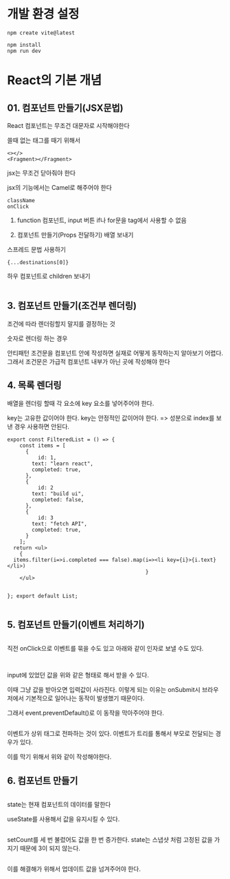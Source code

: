 <h1 id="개발-환경-설정">개발 환경 설정</h1>
<pre><code class="language-js">npm create vite@latest</code></pre>
<pre><code class="language-js">npm install
npm run dev</code></pre>
<h1 id="react의-기본-개념">React의 기본 개념</h1>
<h2 id="01-컴포넌트-만들기jsx문법">01. 컴포넌트 만들기(JSX문법)</h2>
<p>React 컴포넌트는 무조건 대문자로 시작해야한다</p>
<p>쓸때 없는 태그를 때기 위해서</p>
<pre><code class="language-js">&lt;&gt;&lt;/&gt;
&lt;Fragment&gt;&lt;/Fragment&gt;</code></pre>
<p>jsx는 무조건 닫아줘야 한다</p>
<p>jsx의 기능에서는 Camel로 해주어야 한다</p>
<pre><code class="language-js">className
onClick</code></pre>
<ol>
<li><p>function 컴포넌트, input 버튼
if나 for문을 tag에서 사용할 수 없음</p>
</li>
<li><p>컴포넌트 만들기(Props 전달하기)
배열 보내기</p>
</li>
</ol>
<p>스프레드 문법 사용하기</p>
<pre><code class="language-js">{...destinations[0]}</code></pre>
<p>하우 컴포넌트로 children 보내기
<img alt="" src="https://velog.velcdn.com/images/tonyhan18/post/97ba464a-81b4-4d96-8f4f-0f018efab406/image.png" /></p>
<p><img alt="" src="https://velog.velcdn.com/images/tonyhan18/post/cf76f0a1-1813-405e-aaa8-9997e2b492e7/image.png" /></p>
<h2 id="3-컴포넌트-만들기조건부-렌더링">3. 컴포넌트 만들기(조건부 렌더링)</h2>
<p>조건에 따라 렌더링할지 말지를 결정하는 것</p>
<p>숫자로 렌더링 하는 경우 </p>
<p>안티패턴
조건문을 컴포넌트 안에 작성하면 실재로 어떻게 동작하는지 알아보기 어렵다. 그래서 조건문은 가급적 컴포넌트 내부가 아닌 곳에 작성해야 한다</p>
<h2 id="4-목록-렌더링">4. 목록 렌더링</h2>
<p>배열을 렌더링 할때 각 요소에 key 요소를 넣어주어야 한다.</p>
<p>key는 고유한 값이어야 한다.
key는 안정적인 값이어야 한다.
=&gt; 성분으로 index를 보낸 경우 사용하면 안된다.</p>
<pre><code class="language-js">export const FilteredList = () =&gt; {
    const items = [
      {
          id: 1,
        text: &quot;learn react&quot;,
        completed: true,
      },
      {
          id: 2
        text: &quot;build ui&quot;,
        completed: false,
      },
      {
          id: 3
        text: &quot;fetch API&quot;,
        completed: true,
      }
    ];
  return &lt;ul&gt;
    {
  items.filter(i=&gt;i.completed === false).map(i=&gt;&lt;li key={i}&gt;{i.text}&lt;/li&gt;)         
                                             }
    &lt;/ul&gt;

};
                                             export default List;</code></pre>
<h2 id="5-컴포넌트-만들기이벤트-처리하기">5. 컴포넌트 만들기(이벤트 처리하기)</h2>
<p><img alt="" src="https://velog.velcdn.com/images/tonyhan18/post/7a56735d-c1df-4c53-be6c-228d667ed827/image.png" /></p>
<p>직전 onClick으로 이벤트를 묶을 수도 있고 아래와 같이 인자로 보낼 수도 있다.</p>
<p><img alt="" src="https://velog.velcdn.com/images/tonyhan18/post/8a6544c1-b538-47fa-87b1-56f5428cf891/image.png" /></p>
<p><img alt="" src="https://velog.velcdn.com/images/tonyhan18/post/b976b562-f834-418c-a011-10480d8ac279/image.png" /></p>
<p>input에 있었던 값을 위와 같은 형태로 해서 받을 수 있다.</p>
<p>이때 그냥 값을 받아오면 입력값이 사라진다. 이렇게 되는 이유는 onSubmit시 브라우저에서 기본적으로 일어나는 동작이 발생했기 때문이다.</p>
<p>그래서 event.preventDefault()로 이 동작을 막아주어야 한다.</p>
<p><img alt="" src="https://velog.velcdn.com/images/tonyhan18/post/69231fe0-e8f4-4c65-b0c0-ea9e05c532a7/image.png" /></p>
<p>이벤트가 상위 태그로 전파하는 것이 있다. 이벤트가 트리를 통해서 부모로 전달되는 경우가 있다.</p>
<p>이를 막기 위해서 위와 같이 작성해야한다.</p>
<h2 id="6-컴포넌트-만들기">6. 컴포넌트 만들기</h2>
<p><img alt="" src="https://velog.velcdn.com/images/tonyhan18/post/ad65f5e2-f1b7-44ea-9615-5aaa6b78a3fb/image.png" /></p>
<p>state는 현재 컴포넌트의 데이터를 말한다</p>
<p>useState를 사용해서 값을 유지시킬 수 있다.</p>
<p><img alt="" src="https://velog.velcdn.com/images/tonyhan18/post/4cd5c242-a825-42c8-ae87-86098675b0e5/image.png" /></p>
<p>setCount를 세 번 불렀어도 값을 한 번 증가한다. state는 스냅샷 처럼 고정된 값을 가지기 때문에 3이 되지 않는다.</p>
<p><img alt="" src="https://velog.velcdn.com/images/tonyhan18/post/e445c14e-6c91-413b-a87c-4cae4027e1b9/image.png" /></p>
<p>이를 해결해가 위해서 업데이트 값을 넘겨주어야 한다.</p>